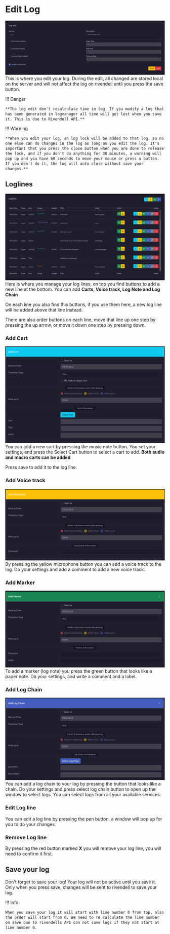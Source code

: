 # Edit Log
![Screenshot](img/editlog.png)
This is where you edit your log. During the edit, all changed are stored local on the server and will not affect the log on rivendell until you press the save button.

!!! Danger

    **The log edit don't recalculate time in log. If you modify a log that has been generated in logmanager all time will get lost when you save it. This is due to Rivendell API.**

!!! Warning

    **When you edit your log, an log lock will be added to that log, so no one else can do changes in the log as long as you edit the log. It's important that you press the close button when you are done to release the lock, and if you don't do anything for 30 minutes, a warning will pop up and you have 60 seconds to move your mouse or press a button. If you don't do it, the log will auto close without save your changes.**



## Loglines
![Screenshot](img/loglines.png)
Here is where you manage your log lines, on top you find buttons to add a new line at the bottom. You can add **Carts, Voice track, Log Note and Log Chain**

On each line you also find this buttons, if you use them here, a new log line will be added above that line instead.

There are also order buttons on each line, move that line up one step by pressing the up arrow, or move it down one step by pressing down.

### Add Cart
![Screenshot](img/addcartlog.png)
You can add a new cart by pressing the music note button. You set your settings, and press the Select Cart button to select a cart to add. **Both audio and macro carts can be added**

Press save to add it to the log line.

### Add Voice track
![Screenshot](img/addvt.png)
By pressing the yellow microphone button you can add a voice track to the log. Do your settings and add a comment to add a new voice track.

### Add Marker
![Screenshot](img/addmarker.png)
To add a marker (log note) you press the green button that looks like a paper note. Do your settings, and write a comment and a label.

### Add Log Chain
![Screenshot](img/addlogchain.png)
You can add a log chain to your log by pressing the button that looks like a chain. Do your settings and press select log chain button to open up the window to select logs. You can select logs from all your available services.

### Edit Log line
You can edit a log line by pressing the pen button, a window will pop up for you to do your changes.

### Remove Log line
By pressing the red button marked **X** you will remove your log line, you will need to confirm it first.

## Save your log
Don't forget to save your log! Your log will not be active until you save it. Only when you press save, changes will be sent to rivendell to save your log.

!!! Info

    When you save your log it will start with line number 0 from top, also the order will start from 0. We need to re calculate the line number on save due to rivendells API can not save logs if they not start at line number 0.
